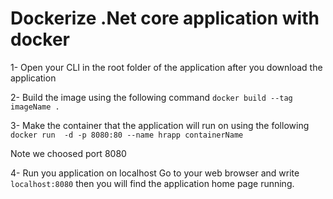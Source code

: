 # Dockerize .Net core application with docker

1- Open your CLI in the root folder of the application after you download the application

2- Build the image using the following command
`docker build --tag imageName .`

3- Make the container that the application will run on using the following 
`docker run  -d -p 8080:80 --name hrapp containerName`

Note we choosed port 8080

4- Run you application on localhost
Go to your web browser and write `localhost:8080` then you will find the application home page running.
